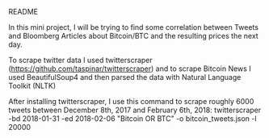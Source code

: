 README

In this mini project, I will be trying to find some correlation between
Tweets and Bloomberg Articles about Bitcoin/BTC and the resulting prices
the next day.

To scrape twitter data I used twitterscraper (https://github.com/taspinar/twitterscraper)
and to scrape Bitcoin News I used BeautifulSoup4 and then parsed the data with 
Natural Language Toolkit (NLTK)

After installing twitterscraper, I use this command to scrape roughly 6000
tweets between December 8th, 2017 and February 6th, 2018:
twitterscraper -bd 2018-01-31 -ed 2018-02-06 "Bitcoin OR BTC" -o bitcoin_tweets.json -l 20000
